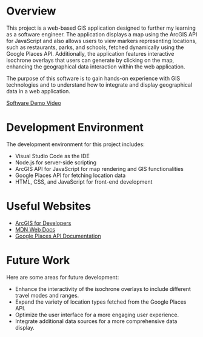 # Overview

This project is a web-based GIS application designed to further my learning as a software engineer. The application displays a map using the ArcGIS API for JavaScript and also allows users to view markers representing locations, such as restaurants, parks, and schools, fetched dynamically using the Google Places API. Additionally, the application features interactive isochrone overlays that users can generate by clicking on the map, enhancing the geographical data interaction within the web application.

The purpose of this software is to gain hands-on experience with GIS technologies and to understand how to integrate and display geographical data in a web application.

[Software Demo Video](http://youtube.link.goes.here)

# Development Environment

The development environment for this project includes:

- Visual Studio Code as the IDE
- Node.js for server-side scripting
- ArcGIS API for JavaScript for map rendering and GIS functionalities
- Google Places API for fetching location data
- HTML, CSS, and JavaScript for front-end development

# Useful Websites

* [ArcGIS for Developers](https://developers.arcgis.com/)
* [MDN Web Docs](https://developer.mozilla.org/en-US/)
* [Google Places API Documentation](https://developers.google.com/maps/documentation/places/web-service/overview)

# Future Work

Here are some areas for future development:

* Enhance the interactivity of the isochrone overlays to include different travel modes and ranges.
* Expand the variety of location types fetched from the Google Places API.
* Optimize the user interface for a more engaging user experience.
* Integrate additional data sources for a more comprehensive data display.
